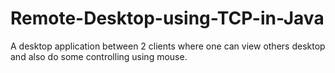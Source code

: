 # Remote-Desktop-using-TCP-in-Java
A desktop application between 2 clients where one can view others desktop and also do some controlling using mouse.
